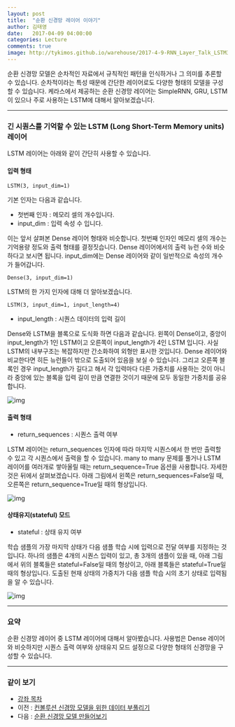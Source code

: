 ```yaml
---
layout: post
title:  "순환 신경망 레이어 이야기"
author: 김태영
date:   2017-04-09 04:00:00
categories: Lecture
comments: true
image: http://tykimos.github.io/warehouse/2017-4-9-RNN_Layer_Talk_LSTM3.png
---
```

순환 신경망 모델은 순차적인 자료에서 규칙적인 패턴을 인식하거나 그 의미를 추론할 수 있습니다. 순차적이라는 특성 때문에 간단한 레이어로도 다양한 형태의 모델을 구성할 수 있습니다. 케라스에서 제공하는 순환 신경망 레이어는 SimpleRNN, GRU, LSTM이 있으나 주로 사용하는 LSTM에 대해서 알아보겠습니다. 

---

### 긴 시퀀스를 기억할 수 있는 LSTM (Long Short-Term Memory units)  레이어

LSTM 레이어는 아래와 같이 간단히 사용할 수 있습니다.

#### 입력 형태

    LSTM(3, input_dim=1)

기본 인자는 다음과 같습니다.
* 첫번째 인자 : 메모리 셀의 개수입니다.
* input_dim : 입력 속성 수 입니다.

이는 앞서 살펴본 Dense 레이어 형태와 비슷합니다. 첫번째 인자인 메모리 셀의 개수는 기억용량 정도와 출력 형태를 결정짓습니다. Dense 레이어에서의 출력 뉴런 수와 비슷하다고 보시면 됩니다. input_dim에는 Dense 레이어와 같이 일반적으로 속성의 개수가 들어갑니다. 

    Dense(3, input_dim=1)

LSTM의 한 가지 인자에 대해 더 알아보겠습니다.

    LSTM(3, input_dim=1, input_length=4)

* input_length : 시퀀스 데이터의 입력 길이

Dense와 LSTM을 블록으로 도식화 하면 다음과 같습니다. 왼쪽이 Dense이고, 중앙이 input_length가 1인 LSTM이고 오른쪽이 input_length가 4인 LSTM 입니다. 사실 LSTM의 내부구조는 복잡하지만 간소화하여 외형만 표시한 것입니다. Dense 레이어와 비교한다면 히든 뉴런들이 밖으로 도출되어 있음을 보실 수 있습니다. 그리고 오른쪽 블록인 경우 input_length가 길다고 해서 각 입력마다 다른 가중치를 사용하는 것이 아니라 중앙에 있는 블록을 입력 길이 만큼 연결한 것이기 때문에 모두 동일한 가중치를 공유합니다.

![img](http://tykimos.github.io/warehouse/2017-4-9-RNN_Layer_Talk_LSTM1.png)

#### 출력 형태

* return_sequences : 시퀀스 출력 여부

LSTM 레이어는 return_sequences 인자에 따라 마지막 시퀀스에서 한 번만 출력할 수 있고 각 시퀀스에서 출력을 할 수 있습니다. many to many 문제를 풀거나 LSTM 레이어를 여러개로 쌓아올릴 때는 return_sequence=True 옵션을 사용합니다. 자세한 것은 뒤에서 살펴보겠습니다. 아래 그림에서 왼쪽은 return_sequences=False일 때, 오른쪽은 return_sequence=True일 때의 형상입니다.

![img](http://tykimos.github.io/warehouse/2017-4-9-RNN_Layer_Talk_LSTM2.png)

#### 상태유지(stateful) 모드

* stateful : 상태 유지 여부

학습 샘플의 가장 마지막 상태가 다음 샘플 학습 시에 입력으로 전달 여부를 지정하는 것입니다. 하나의 샘플은 4개의 시퀀스 입력이 있고, 총 3개의 샘플이 있을 때, 아래 그림에서 위의 블록들은 stateful=False일 때의 형상이고, 아래 블록들은 stateful=True일 때의 형상입니다. 도출된 현재 상태의 가중치가 다음 샘플 학습 시의 초기 상태로 입력됨을 알 수 있습니다.

![img](http://tykimos.github.io/warehouse/2017-4-9-RNN_Layer_Talk_LSTM3.png)

---

### 요약

순환 신경망 레이어 중 LSTM 레이어에 대해서 알아봤습니다. 사용법은 Dense 레이어와 비슷하지만 시퀀스 출력 여부와 상태유지 모드 설정으로 다양한 형태의 신경망을 구성할 수 있습니다.

---

### 같이 보기

* [강좌 목차](https://tykimos.github.io/Keras/lecture/)
* 이전 : [컨볼루션 신경망 모델을 위한 데이터 부풀리기](https://tykimos.github.io/Keras/2017/06/10/CNN_Data_Augmentation/)
* 다음 : [순환 신경망 모델 만들어보기](https://tykimos.github.io/Keras/2017/04/09/RNN_Layer_Talk/)
